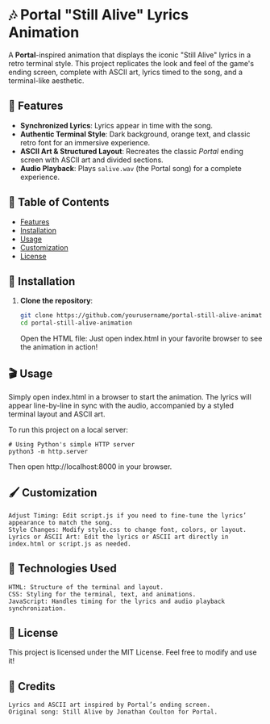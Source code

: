 # 🎶 Portal "Still Alive" Lyrics Animation

A **Portal**-inspired animation that displays the iconic "Still Alive" lyrics in a retro terminal style. This project replicates the look and feel of the game's ending screen, complete with ASCII art, lyrics timed to the song, and a terminal-like aesthetic.

## 🌌 Features

- **Synchronized Lyrics**: Lyrics appear in time with the song.
- **Authentic Terminal Style**: Dark background, orange text, and classic retro font for an immersive experience.
- **ASCII Art & Structured Layout**: Recreates the classic *Portal* ending screen with ASCII art and divided sections.
- **Audio Playback**: Plays `salive.wav` (the Portal song) for a complete experience.

## 📜 Table of Contents

- [Features](#-features)
- [Installation](#-installation)
- [Usage](#-usage)
- [Customization](#-customization)
- [License](#-license)

## 🚀 Installation

1. **Clone the repository**:

   ```bash
   git clone https://github.com/yourusername/portal-still-alive-animation.git
   cd portal-still-alive-animation
   ```

    Open the HTML file: Just open index.html in your favorite browser to see the animation in action!

## 🎬 Usage

Simply open index.html in a browser to start the animation. The lyrics will appear line-by-line in sync with the audio, accompanied by a styled terminal layout and ASCII art.

To run this project on a local server:

```
# Using Python's simple HTTP server
python3 -m http.server

```

Then open http://localhost:8000 in your browser.
## 🖌️ Customization

    Adjust Timing: Edit script.js if you need to fine-tune the lyrics’ appearance to match the song.
    Style Changes: Modify style.css to change font, colors, or layout.
    Lyrics or ASCII Art: Edit the lyrics or ASCII art directly in index.html or script.js as needed.

## 🔧 Technologies Used

    HTML: Structure of the terminal and layout.
    CSS: Styling for the terminal, text, and animations.
    JavaScript: Handles timing for the lyrics and audio playback synchronization.

## 📜 License

This project is licensed under the MIT License. Feel free to modify and use it!
## 🌌 Credits

    Lyrics and ASCII art inspired by Portal’s ending screen.
    Original song: Still Alive by Jonathan Coulton for Portal.
